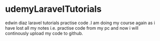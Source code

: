 # udemyLaravelTutorials
edwin diaz laravel tutorials practise code .I am doing my course again as i have lost all my notes i.e. practise code from my pc and now i will continously upload my code to github.
